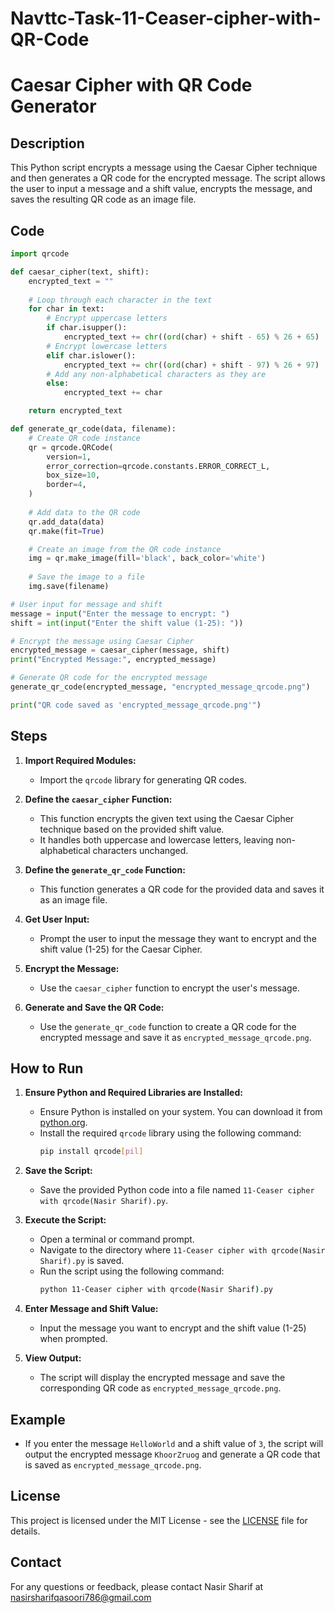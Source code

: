 # Navttc-Task-11-Ceaser-cipher-with-QR-Code

# Caesar Cipher with QR Code Generator

## Description

This Python script encrypts a message using the Caesar Cipher technique and then generates a QR code for the encrypted message. The script allows the user to input a message and a shift value, encrypts the message, and saves the resulting QR code as an image file.

## Code

```python
import qrcode

def caesar_cipher(text, shift):
    encrypted_text = ""
    
    # Loop through each character in the text
    for char in text:
        # Encrypt uppercase letters
        if char.isupper():
            encrypted_text += chr((ord(char) + shift - 65) % 26 + 65)
        # Encrypt lowercase letters
        elif char.islower():
            encrypted_text += chr((ord(char) + shift - 97) % 26 + 97)
        # Add any non-alphabetical characters as they are
        else:
            encrypted_text += char

    return encrypted_text

def generate_qr_code(data, filename):
    # Create QR code instance
    qr = qrcode.QRCode(
        version=1, 
        error_correction=qrcode.constants.ERROR_CORRECT_L, 
        box_size=10, 
        border=4,
    )
    
    # Add data to the QR code
    qr.add_data(data)
    qr.make(fit=True)

    # Create an image from the QR code instance
    img = qr.make_image(fill='black', back_color='white')
    
    # Save the image to a file
    img.save(filename)

# User input for message and shift
message = input("Enter the message to encrypt: ")
shift = int(input("Enter the shift value (1-25): "))

# Encrypt the message using Caesar Cipher
encrypted_message = caesar_cipher(message, shift)
print("Encrypted Message:", encrypted_message)

# Generate QR code for the encrypted message
generate_qr_code(encrypted_message, "encrypted_message_qrcode.png")

print("QR code saved as 'encrypted_message_qrcode.png'")
```

## Steps

1. **Import Required Modules:**
   - Import the `qrcode` library for generating QR codes.

2. **Define the `caesar_cipher` Function:**
   - This function encrypts the given text using the Caesar Cipher technique based on the provided shift value.
   - It handles both uppercase and lowercase letters, leaving non-alphabetical characters unchanged.

3. **Define the `generate_qr_code` Function:**
   - This function generates a QR code for the provided data and saves it as an image file.

4. **Get User Input:**
   - Prompt the user to input the message they want to encrypt and the shift value (1-25) for the Caesar Cipher.

5. **Encrypt the Message:**
   - Use the `caesar_cipher` function to encrypt the user's message.

6. **Generate and Save the QR Code:**
   - Use the `generate_qr_code` function to create a QR code for the encrypted message and save it as `encrypted_message_qrcode.png`.

## How to Run

1. **Ensure Python and Required Libraries are Installed:**
   - Ensure Python is installed on your system. You can download it from [python.org](https://www.python.org/downloads/).
   - Install the required `qrcode` library using the following command:
     ```bash
     pip install qrcode[pil]
     ```

2. **Save the Script:**
   - Save the provided Python code into a file named `11-Ceaser cipher with qrcode(Nasir Sharif).py`.

3. **Execute the Script:**
   - Open a terminal or command prompt.
   - Navigate to the directory where `11-Ceaser cipher with qrcode(Nasir Sharif).py` is saved.
   - Run the script using the following command:
     ```bash
     python 11-Ceaser cipher with qrcode(Nasir Sharif).py
     ```

4. **Enter Message and Shift Value:**
   - Input the message you want to encrypt and the shift value (1-25) when prompted.

5. **View Output:**
   - The script will display the encrypted message and save the corresponding QR code as `encrypted_message_qrcode.png`.

## Example

- If you enter the message `HelloWorld` and a shift value of `3`, the script will output the encrypted message `KhoorZruog` and generate a QR code that is saved as `encrypted_message_qrcode.png`.

## License

This project is licensed under the MIT License - see the [LICENSE](LICENSE) file for details.

## Contact

For any questions or feedback, please contact Nasir Sharif at   nasirsharifqasoori786@gmail.com
